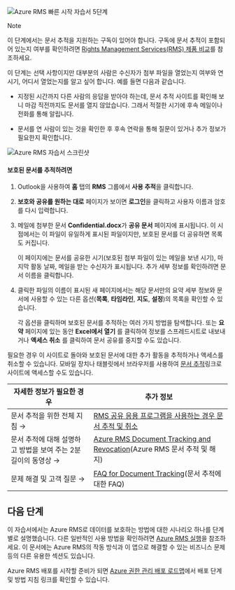 ![Azure RMS 빠른 시작 자습서 5단계](../media/AzRMS_QuickStartSteps5.PNG)

> [!NOTE]
> 이 단계에서는 문서 추적을 지원하는 구독이 있어야 합니다. 구독에 문서 추적이 포함되어 있는지 여부를 확인하려면 [Rights Management Services(RMS) 제품 비교](https://technet.microsoft.com/dn858608.aspx)를 참조하세요.

이 단계는 선택 사항이지만 대부분의 사람은 수신자가 첨부 파일을 열었는지 여부와 연 시기, 어디서 열었는지를 알고 싶어 합니다. 예를 들면 다음과 같습니다.

-   지정된 시간까지 다른 사람의 응답을 받아야 하는데, 문서 추적 사이트를 확인해 보니 마감 직전까지도 문서를 열지 않았습니다. 그래서 적절한 시기에 후속 메일이나 전화를 통해 알립니다.

-   문서를 연 사람이 있는 것을 확인한 후 후속 연락을 통해 질문이 있거나 추가 정보가 필요한지 확인합니다.

![Azure RMS 자습서 스크린샷](../media/AzRMS_Tutorial_5_Screenshots.png)

#### <a name="to-track-your-protected-document"></a>보호된 문서를 추적하려면

1.  Outlook을 사용하여 **홈** 탭의 **RMS** 그룹에서 **사용 추적**을 클릭합니다.

2.  **보호와 공유를 원하는 대로** 페이지가 보이면 **로그인**을 클릭하고 사용자 이름과 암호를 다시 입력합니다.

3.  메일에 첨부한 문서 **Confidential.docx**가 **공유 문서** 페이지에 표시됩니다. 이 시점에서는 이 파일이 유일하게 표시된 파일이지만, 보호된 문서를 더 공유하면 목록도 커집니다.

    이 페이지에는 문서를 공유한 시기(보호된 첨부 파일이 있는 메일을 보낸 시기), 마지막 활동 날짜, 메일을 받는 수신자가 표시됩니다. 추가 세부 정보를 확인하려면 문서 이름을 클릭합니다.

4.  클릭한 파일의 이름이 표시된 새 페이지에서는 해당 문서만의 요약 세부 정보와 문서에 사용할 수 있는 다른 옵션(**목록**, **타임라인**, **지도**, **설정**)의 목록을 확인할 수 있습니다.

    각 옵션을 클릭하며 보호된 문서를 추적하는 여러 가지 방법을 탐색합니다. 또는 **요약** 페이지에 있는 동안 **Excel에서 열기** 를 클릭하여 정보를 스프레드시트로 내보내거나 **액세스 취소** 를 클릭하여 문서 공유를 중지할 수도 있습니다.

필요한 경우 이 사이트로 돌아와 보호된 문서에 대한 추가 활동을 추적하거나 액세스를 취소할 수 있습니다. 모바일 장치나 태블릿에서 브라우저를 사용하여 [문서 추적](http://go.microsoft.com/fwlink/?LinkId=529562)링크로 사이트에 액세스할 수도 있습니다.

|자세한 정보가 필요한 경우|추가 정보|
|--------------------------------|--------------------------|
|문서 추적을 위한 전체 지침   →|[RMS 공유 응용 프로그램을 사용하는 경우 문서 추적 및 취소](../rms-client/sharing-app-track-revoke.md)|
|문서 추적에 대해 설명하고 방법을 보여 주는 2분 길이의 동영상   →|[Azure RMS Document Tracking and Revocation](http://channel9.msdn.com/Series/Information-Protection/Azure-RMS-Document-Tracking-and-Revocation)(Azure RMS 문서 추적 및 해지)|
|문제 해결 및 고객 질문 →|[FAQ for Document Tracking](https://technet.microsoft.com/dn947488)(문서 추적에 대한 FAQ)|

## <a name="next-steps"></a>다음 단계
이 자습서에서는 Azure RMS로 데이터를 보호하는 방법에 대한 시나리오 하나를 단계별로 설명했습니다. 다른 일반적인 사용 방법을 확인하려면 [Azure RMS 실행](../understand-explore/what-admins-users-see.md)을 참조하세요. 이 문서에는 Azure RMS의 작동 방식과 이 앱으로 해결할 수 있는 비즈니스 문제 등의 다른 유용한 섹션도 있습니다.

Azure RMS 배포를 시작할 준비가 되면 [Azure 권한 관리 배포 로드맵](../plan-design/deployment-roadmap.md)에서 배포 단계 및 방법 지침 링크를 확인할 수 있습니다.



<!--HONumber=Jan17_HO1-->


